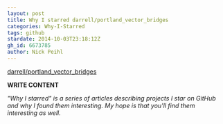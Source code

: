 ```yaml
---
layout: post
title: Why I starred darrell/portland_vector_bridges
categories: Why-I-Starred
tags: github
stardate: 2014-10-03T23:18:12Z
gh_id: 6673785
author: Nick Peihl
---
```


[darrell/portland_vector_bridges](https://github.com/darrell/portland_vector_bridges)

**WRITE CONTENT**

*"Why I starred" is a series of articles describing projects I star on GitHub and why I found them interesting. My hope is that you'll find them interesting as well.*

